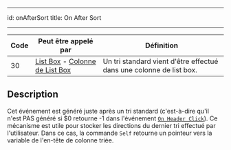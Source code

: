 - - -
id: onAfterSort title: On After Sort
- - -

| Code | Peut être appelé par                                                                                                  | Définition                                                          |
| ---- | --------------------------------------------------------------------------------------------------------------------- | ------------------------------------------------------------------- |
| 30   | [List Box](FormObjects/listbox_overview.md) - [Colonne de List Box](FormObjects/listbox_overview.md#list-box-columns) | Un tri standard vient d'être effectué dans une colonne de list box. |


## Description

Cet événement est généré juste après un tri standard (c'est-à-dire qu'il n'est PAS généré si $0 retourne -1 dans l'événement [`On Header Click`](onHeaderClick.md)). Ce mécanisme est utile pour stocker les directions du dernier tri effectué par l'utilisateur. Dans ce cas, la commande `Self` retourne un pointeur vers la variable de l'en-tête de colonne triée.
